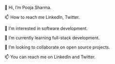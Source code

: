 👋 Hi, I’m Pooja Sharma.

📫 How to reach me Linkedln, Twitter.

👀 I’m interested in software development.

🌱 I’m currently learning full-stack development.

💞️ I’m looking to collaborate on open source projects.

📫 You can reach me on LinkedIn and Twitter.
